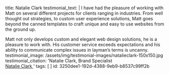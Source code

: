 title: Natalie Clark
testimonial_text: |
  I have had the pleasure of working with Matt on several different projects for clients ranging in industries. From well thought out strategies, to custom user experience solutions, Matt goes beyond the canned templates to craft unique and easy to use websites from the ground up.
  
  Matt not only develops custom and elegant web design solutions, he is a pleasure to work with. His customer service exceeds expectations and his ability to communicate complex issues in layman’s terms is uncanny.
testimonial_image: /assets/img/testimonial-images/natalieclark-150x150.jpg
testimonial_citation: 'Natalie Clark, Brand Specialist<br> <a target="_blank" href="https://www.linkedin.com/in/nataliejclark/">Natalie Clark <span class="fa fa-external-link"></span></a>'
tags: [ ]
id: 3250dee1-192d-4388-9eb9-b8537c99ff2b
